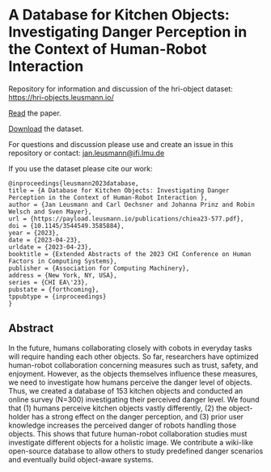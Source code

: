 # A Database for Kitchen Objects: Investigating Danger Perception in the Context of Human-Robot Interaction

Repository for information and discussion of the hri-object dataset: https://hri-objects.leusmann.io/

[Read](https://payload.leusmann.io/publications/chiea23-577.pdf) the paper.

[Download]() the dataset.

For questions and discussion please use and create an issue in this repository or contact: jan.leusmann@ifi.lmu.de

If you use the dataset please cite our work: 

```
@inproceedings{leusmann2023database,
title = {A Database for Kitchen Objects: Investigating Danger Perception in the Context of Human-Robot Interaction },
author = {Jan Leusmann and Carl Oechsner and Johanna Prinz and Robin Welsch and Sven Mayer},
url = {https://payload.leusmann.io/publications/chiea23-577.pdf},
doi = {10.1145/3544549.3585884},
year = {2023},
date = {2023-04-23},
urldate = {2023-04-23},
booktitle = {Extended Abstracts of the 2023 CHI Conference on Human Factors in Computing Systems},
publisher = {Association for Computing Machinery},
address = {New York, NY, USA},
series = {CHI EA\'23},
pubstate = {forthcoming},
tppubtype = {inproceedings}
}
```


## Abstract

In the future, humans collaborating closely with cobots in everyday tasks will require handing each other objects. So far, researchers have optimized human-robot collaboration concerning measures such as trust, safety, and enjoyment. However, as the objects themselves influence these measures, we need to investigate how humans perceive the danger level of objects. Thus, we created a database of 153 kitchen objects and conducted an online survey (N=300) investigating their perceived danger level. We found that (1) humans perceive kitchen objects vastly differently, (2) the object-holder has a strong effect on the danger perception, and (3) prior user knowledge increases the perceived danger of robots handling those objects. This shows that future human-robot collaboration studies must investigate different objects for a holistic image. We contribute a wiki-like open-source database to allow others to study predefined danger scenarios and eventually build object-aware systems.



